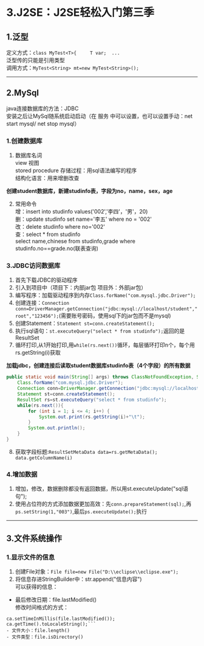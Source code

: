 # 3.J2SE：J2SE轻松入门第三季  

## 1.泛型  
定义方式：``class MyTest<T>{     T var;  ...``  
泛型传的只能是引用类型  
调用方式：``MyTest<String> mt=new MyTest<String>();``  

---

## 2.MySql  
java连接数据库的方法：JDBC  
安装之后让MySql随系统启动启动（在 服务 中可以设置，也可以设置手动：net start mysql/ net stop mysql）  
### 1.创建数据库  
1. 数据库名词  
view 视图  
stored procedure 存储过程：用sql语法编写的程序  
结构化语言：用来增删改查  

**创建student数据库，新建studinfo表，字段为no，name，sex，age**

2. 常用命令  
增：insert into studinfo values('002','李四'，'男'，20)  
删：update studinfo set name='李五' where no = '002'    
改：delete studinfo where no='002'  
查：select * from studinfo  
select name,chinese from studinfo,grade where studinfo.no==grade.no(联表查询)  

### 3.JDBC访问数据库  
1. 首先下载JDBC的驱动程序  
2. 引入到项目中（项目下：内部jar包  项目外：外部jar包）  
3. 编写程序：加载驱动程序到内存``Class.forName("com.mysql.jdbc.Driver");``   
4. 创建连接：``Connection conn=DriverManager.getConnection("jdbc:mysql://localhost/student","root","123456");``(需要账号密码，使用sql下的jar包而不是mysql)  
5. 创建Statement：``Statement st=conn.createStatement();``  
6. 执行sql语句：``st.executeQuery("select * from studinfo");``返回的是ResultSet  
7. 循环打印,从1开始打印,用``while(rs.next())``循环，每层循环打印n个，每个用rs.getString(i)获取  

**加载jdbc，创建连接后读取student数据库studinfo表（4个字段）的所有数据**  
```java
public static void main(String[] args) throws ClassNotFoundException, SQLException {
	Class.forName("com.mysql.jdbc.Driver");
	Connection conn=DriverManager.getConnection("jdbc:mysql://localhost/student", "root", "123456");
	Statement st=conn.createStatement();
	ResultSet rs=st.executeQuery("select * from studinfo");
	while(rs.next()){
		for (int i = 1; i <= 4; i++) {
			System.out.print(rs.getString(i)+"\t");
		}
		System.out.println();
	}
}
```  

8. 获取字段标题:``ResultSetMetaData data=rs.getMetaData(); data.getColumnName(i)``    

### 4.增加数据  
1. 增加，修改，数据删除都没有返回数据，所以用st.executeUpdate("sql语句");  
2. 使用占位符的方式添加数据更加高效：先``conn.prepareStatement(sql);``,再``ps.setString(1,"003")``,最后``ps.executeUpdate();``执行    

---

## 3.文件系统操作  
### 1.显示文件的信息  
1. 创建File对象：``File file=new File("D:\\eclipse\\eclipse.exe");``  
2. 将信息存进StringBuilder中：str.append("信息内容")  
可以获得的信息：  
- 最后修改日期：file.lastModified()  
修改时间格式的方式：
```Calendar ca=Calendar.getInstance();  
ca.setTimeInMillis(file.lastModified());  
ca.getTime().toLocaleString();```  
- 文件大小：file.length()  
- 文件类型：file.isDirectory()  








